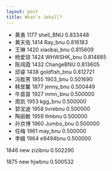 ```yaml
---
layout: post
title: What's Jekyll?
---
```


  * 黄勇    1177  shell_BNU    0.833448
  * 黄天佑   1414  Ray_bnu      0.816183
  * 王琳     1420 	xiaobai_bnu  0.815609
  * 杨爱琼   1424	WHWSHK_bnu   0.814885
  * 陈闯霞   1432	ChangeBNU    0.813605
  * 邱睿     1438	goldfish_bnu 0.812721
  * 冯胜男   1855	1903_bnu     0.501690
  * 韩昱馨   1877	jenny_bnu    0.500449
  * 牛苗苗   1927	mmn_bnu      0.500000
  * 周凯     1953	kgg_bnu      0.500000
  * 郭宝迪   1958	livrebnu     0.500000
  * 陶丽敏   1959	tlmbnu       0.500000
  * 孙京博   1960	Jumbo_bnu    0.500000
  * 任梅    1961  may_bnu      0.500000
  * 李娥    1964	e9494bnu     0.500000


  1846	new
zizibnu
0.502290

1875	new
hjwbnu
0.500532

